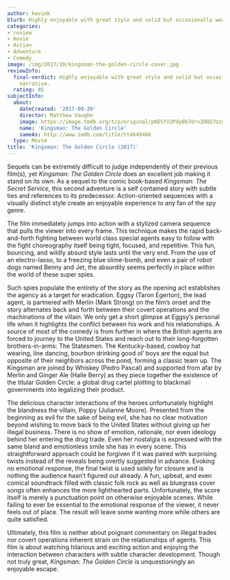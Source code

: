 ```yaml
---
author: kevink
blurb: Highly enjoyable with great style and solid but occasionally weak narrative.
categories:
- review
- movie
- Action
- Adventure
- Comedy
image: /img/2017/10/kingsman-the-golden-circle-cover.jpg
reviewInfo:
  final-verdict: Highly enjoyable with great style and solid but occasionally weak
    narrative.
  rating: 85
subjectInfo:
  about:
    dateCreated: '2017-09-20'
    director: Matthew Vaughn
    image: https://image.tmdb.org/t/p/original/pKESfn2Pdy0b7drvZHQb7UzgqoY.jpg
    name: 'Kingsman: The Golden Circle'
    sameAs: http://www.imdb.com/title/tt4649466
  type: Movie
title: 'Kingsman: The Golden Circle (2017)'
---
```


Sequels can be extremely difficult to judge independently of their previous film(s), yet *Kingsman: The Golden Circle* does an excellent job making it stand on its own. As a sequel to the comic book-based *Kingsman: The Secret Service*, this second adventure is a self contained story with subtle ties and references to its predecessor. Action-oriented sequences with a visually distinct style create an enjoyable experience to any fan of the spy genre.

The film immediately jumps into action with a stylized camera sequence that pulls the viewer into every frame. This technique makes the rapid back-and-forth fighting between world class special agents easy to follow with the fight choreography itself being tight, focused, and repetitive. This fun, bouncing, and wildly absurd style lasts until the very end. From the use of an electro-lasso, to a freezing blue slime-bomb, and even a pair of robot dogs named Benny and Jet, the absurdity seems perfectly in place within the world of these super spies.

Such spies populate the entirety of the story as the opening act establishes the agency as a target for eradication. Eggsy (Taron Egerton), the lead agent, is partnered with Merlin (Mark Strong) on the film’s onset and the story alternates back and forth between their covert operations and the machinations of the villain. We only get a short glimpse at Eggsy’s personal life when it highlights the conflict between his work and his relationships. A source of most of the comedy is from further in where the British agents are forced to journey to the United States and reach out to their long-forgotten brothers-in-arms: The Statesmen. The Kentucky-based, cowboy hat wearing, line dancing, bourbon drinking good ol’ boys are the equal but opposite of their neighbors across the pond, forming a classic team up. The Kingsman are joined by Whiskey (Pedro Pascal) and supported from afar by Merlin and Ginger Ale (Halle Berry) as they piece together the existence of the titular Golden Circle: a global drug cartel plotting to blackmail governments into legalizing their product.

The delicious character interactions of the heroes unfortunately highlight the blandness the villain, Poppy (Julianne Moore). Presented from the beginning as evil for the sake of being evil, she has no clear motivation beyond wishing to move back to the United States without giving up her illegal business. There is no show of emotion, rationale, nor even ideology behind her entering the drug trade. Even her nostalgia is expressed with the same bland and emotionless smile she has in every scene. This straightforward approach could be forgiven if it was paired with surprising twists instead of the reveals being overtly suggested in advance. Evoking no emotional response, the final twist is used solely for closure and is nothing the audience hasn’t figured out already.
A fun, upbeat, and even comical soundtrack filled with classic folk rock as well as bluegrass cover songs often enhances the more lighthearted parts. Unfortunately, the score itself is merely a punctuation point on otherwise enjoyable scenes. While failing to ever be essential to the emotional response of the viewer, it never feels out of place. The result will leave some wanting more while others are quite satisfied.

Ultimately, this film is neither about poignant commentary on illegal trades nor covert operations inherent strain on the relationships of agents. This film is about watching hilarious and exciting action and enjoying the interaction between characters with subtle character development. Though not truly great, *Kingsman: The Golden Circle* is unquestioningly an enjoyable escape.